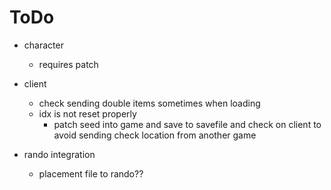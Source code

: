 # ToDo

- character
  - requires patch

- client
  - check sending double items sometimes when loading 
  - idx is not reset properly
    - patch seed into game and save to savefile and check on 
      client to avoid sending check location from another game

- rando integration
  - placement file to rando??